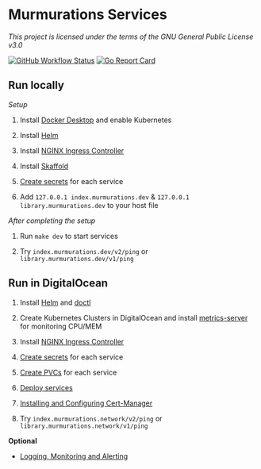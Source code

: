 # Murmurations Services

_This project is licensed under the terms of the GNU General Public License v3.0_

[![GitHub Workflow Status](https://img.shields.io/github/workflow/status/MurmurationsNetwork/MurmurationsServices/CI?style=flat-square)](https://github.com/MurmurationsNetwork/MurmurationsServices/actions?query=workflow:CI)
[![Go Report Card](https://goreportcard.com/badge/github.com/MurmurationsNetwork/MurmurationsServices)](https://goreportcard.com/report/github.com/MurmurationsNetwork/MurmurationsServices)

## Run locally

*Setup*

1. Install [Docker Desktop](https://www.docker.com/products/docker-desktop) and enable Kubernetes

2. Install [Helm](https://helm.sh/docs/intro/install/)

3. Install [NGINX Ingress Controller](.doc/ingress-nginx)

4. Install [Skaffold](https://skaffold.dev/docs/install/)

5. [Create secrets](.doc/secrets.md) for each service

6. Add `127.0.0.1 index.murmurations.dev` & `127.0.0.1 library.murmurations.dev` to your host file

*After completing the setup*

1. Run `make dev` to start services

2. Try `index.murmurations.dev/v2/ping` or `library.murmurations.dev/v1/ping`

## Run in DigitalOcean

1. Install [Helm](https://helm.sh/docs/intro/install/) and [doctl](https://github.com/digitalocean/doctl#installing-doctl)

2. Create Kubernetes Clusters in DigitalOcean and install [metrics-server](https://github.com/kubernetes-sigs/metrics-server#installation) for monitoring CPU/MEM

3. Install [NGINX Ingress Controller](.doc/ingress-nginx)

4. [Create secrets](.doc/secrets.md) for each service

5. [Create PVCs](.doc/pvcs.md) for each service

6. [Deploy services](.doc/deploy-services.md)

7. [Installing and Configuring Cert-Manager](.doc/cert-manager.md)

8. Try `index.murmurations.network/v2/ping` or `library.murmurations.network/v1/ping`

**Optional**

- [Logging, Monitoring and Alerting](.doc/logging-monitoring-alerting/README.md)
